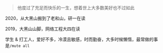 > 他度过了充足而快乐的一生，想着世上大多数美好也不过如此

2020，从大黑山搬到了老和山，研一在读

2019，大黑山山脚，网络工程大四在读

学生 & 打工人，爱好不多，冷漠且敏感，时而勤奋，大多时候懒惰，最常做的事是`/mute all`